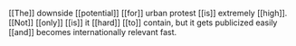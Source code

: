 [[The]] downside [[potential]] [[for]] urban protest [[is]] extremely [[high]]. [[Not]] [[only]] [[is]] it [[hard]] [[to]] contain, but it gets publicized easily [[and]] becomes internationally relevant fast.